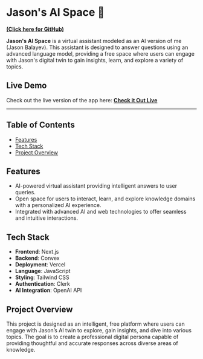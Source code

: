 # Jason's AI Space 🤖

[**(Click here for GitHub)**](https://github.com/JasonBalayev/JasonsAI)

**Jason's AI Space** is a virtual assistant modeled as an AI version of me (Jason Balayev). This assistant is designed to answer questions using an advanced language model, providing a free space where users can engage with Jason's digital twin to gain insights, learn, and explore a variety of topics.

## Live Demo

Check out the live version of the app here: [**Check it Out Live**](https://jasonbalayev.dev)

---

## Table of Contents

- [Features](#features)
- [Tech Stack](#tech-stack)
- [Project Overview](#project-overview)

## Features

- AI-powered virtual assistant providing intelligent answers to user queries.
- Open space for users to interact, learn, and explore knowledge domains with a personalized AI experience.
- Integrated with advanced AI and web technologies to offer seamless and intuitive interactions.

## Tech Stack

- **Frontend**: Next.js
- **Backend**: Convex
- **Deployment**: Vercel
- **Language**: JavaScript
- **Styling**: Tailwind CSS
- **Authentication**: Clerk
- **AI Integration**: OpenAI API

## Project Overview

This project is designed as an intelligent, free platform where users can engage with Jason’s AI twin to explore, gain insights, and dive into various topics. The goal is to create a professional digital persona capable of providing thoughtful and accurate responses across diverse areas of knowledge.

